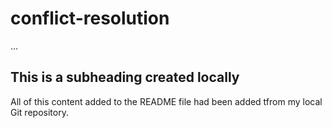 # conflict-resolution

...
## This is a subheading created locally 

All of this content added to the README file had been added tfrom my local Git repository.